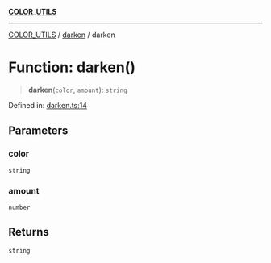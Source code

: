 [**COLOR_UTILS**](../../README.md)

***

[COLOR_UTILS](../../README.md) / [darken](../README.md) / darken

# Function: darken()

> **darken**(`color`, `amount`): `string`

Defined in: [darken.ts:14](https://github.com/dailker/everyutil/blob/e265d7544f4e799da268d038a0a464c889a18367/src/color/darken.ts#L14)

## Parameters

### color

`string`

### amount

`number`

## Returns

`string`
